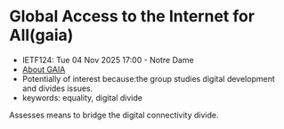 # Global Access to the Internet for All(gaia)
* <IETFschedule>IETF124: Tue 04 Nov 2025 17:00 - Notre Dame</IETFschedule>
* [About GAIA](https://datatracker.ietf.org/group/gaia/about/)
* Potentially of interest because:the group studies digital development and divides issues. 
* keywords: equality, digital divide

Assesses means to bridge the digital connectivity divide.